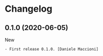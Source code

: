 Changelog
=========


0.1.0 (2020-06-05)
------------------

New
~~~
- First release 0.1.0. [Daniele Maccioni]
